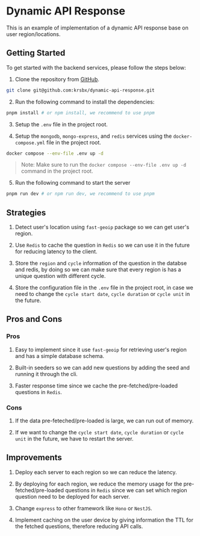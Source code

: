 # Dynamic API Response

This is an example of implementation of a dynamic API response base on user region/locations.

## Getting Started

To get started with the backend services, please follow the steps below:

1. Clone the repository from [GitHub](https://github.com/krsbx/dynamic-api-response).

```bash
git clone git@github.com:krsbx/dynamic-api-response.git
```

2. Run the following command to install the dependencies:

```bash
pnpm install # or npm install, we recommend to use pnpm
```


3. Setup the `.env` file in the project root.

4. Setup the `mongodb`, `mongo-express`, and `redis` services using the `docker-compose.yml` file in the project root.

```bash
docker compose --env-file .env up -d
```

> Note: Make sure to run the `docker compose --env-file .env up -d` command in the project root.

5. Run the following command to start the server

```bash
pnpm run dev # or npm run dev, we recommend to use pnpm
```

## Strategies

1. Detect user's location using `fast-geoip` package so we can get user's region.

2. Use `Redis` to cache the question in `Redis` so we can use it in the future for reducing latency to the client.

3. Store the `region` and `cycle` information of the question in the databse and redis, by doing so we can make sure that every region is has a unique question with different cycle.

4. Store the configuration file in the `.env` file in the project root, in case we need to change the `cycle start date`, `cycle duration` or `cycle unit` in the future.

## Pros and Cons

### Pros

1. Easy to implement since it use `fast-geoip` for retrieving user's region and has a simple database schema.

2. Built-in seeders so we can add new questions by adding the seed and running it through the cli.

3. Faster response time since we cache the pre-fetched/pre-loaded questions in `Redis`.

### Cons

1. If the data pre-feteched/pre-loaded is large, we can run out of memory.

2. If we want to change the `cycle start date`, `cycle duration` or `cycle unit` in the future, we have to restart the server.


## Improvements

1. Deploy each server to each region so we can reduce the latency.

2. By deploying for each region, we reduce the memory usage for the pre-fetched/pre-loaded questions in `Redis` since we can set which region question need to be deployed for each server.

3. Change `express` to other framework like `Hono` or `NestJS`.

4. Implement caching on the user device by giving information the TTL for the fetched questions, therefore reducing API calls.
